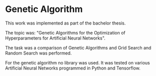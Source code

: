 # Genetic Algorithm

This work was implemented as part of the bachelor thesis. 

The topic was: "Genetic Algorithms for the Optimization of Hyperparameters for Artificial Neural Networks".

The task was a comparison of Genetic Algorithms and Grid Search and Random Search was performed.

For the genetic algorithm no library was used. It was tested on various Artificial Neural Networks programmed in Python and Tensorflow.